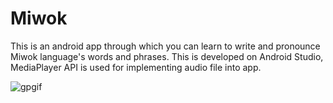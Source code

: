# Miwok
This is an android app through which you can learn to write and pronounce Miwok language's  words and  phrases.
This is developed on Android Studio, MediaPlayer API is used for implementing audio file into app.


![gpgif](https://user-images.githubusercontent.com/64766025/120107545-0727fa80-c17f-11eb-8baf-befa427fa811.gif)
